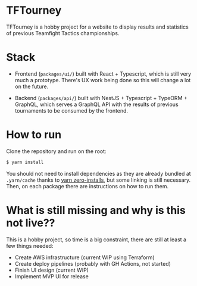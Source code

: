 # TFTourney

TFTourney is a hobby project for a website to display results and statistics of previous Teamfight Tactics championships.

# Stack

- Frontend (`packages/ui/`) built with React + Typescript, which is still very much a prototype. There's UX work being done so this will change a lot on the future.

- Backend (`packages/api/`) built with NestJS + Typescript + TypeORM + GraphQL, which serves a GraphQL API with the results of previous tournaments to be consumed by the frontend.

# How to run

Clone the repository and run on the root:

```bash
$ yarn install
```

 You should not need to install dependencies as they are already bundled at `.yarn/cache` thanks to [yarn zero-installs](https://yarnpkg.com/features/zero-installs), but some linking is still necessary. Then, on each package there are instructions on how to run them.

 # What is still missing and why is this not live??

 This is a hobby project, so time is a big constraint, there are still at least a few things needed:

 - Create AWS infrastructure (current WIP using Terraform)
 - Create deploy pipelines (probably with GH Actions, not started)
 - Finish UI design (current WIP)
 - Implement MVP UI for release
